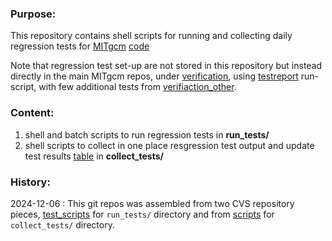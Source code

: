 ### Purpose:
This repository contains shell scripts for running and collecting daily regression
tests for [MITgcm](https://mitgcm.org/) [code](https://github.com/MITgcm/MITgcm)

Note that regression test set-up are not stored in this repository but instead
directly in the main MITgcm repos,
under [verification](https://github.com/MITgcm/MITgcm/tree/master/verification),
using [testreport](https://mitgcm.readthedocs.io/en/latest/contributing/contributing.html#testreport-utility) run-script,
with few additional tests from [verifiaction_other](https://github.com/MITgcm/verification_other).

### Content:

1. shell and batch scripts to run regression tests in **run_tests/**
2. shell scripts to collect in one place resgression test output
   and update test results [table](https://mitgcm.org/testing-summary/)
   in **collect_tests/**

### History:
2024-12-06 : This git repos was assembled from two CVS repository pieces,
 [test_scripts](http://wwwcvs.mitgcm.org/viewvc/MITgcm/MITgcm_contrib/test_scripts/)
 for `run_tests/` directory
 and from [scripts](http://wwwcvs.mitgcm.org/viewvc/MITgcm/mitgcm.org/scripts/)
 for `collect_tests/` directory.


